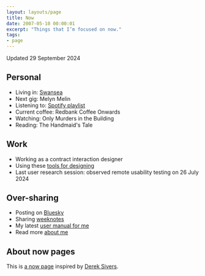```yaml
---
layout: layouts/page
title: Now
date: 2007-05-10 00:00:01
excerpt: "Things that I’m focused on now."
tags:
- page
---
```


Updated 29 September 2024

## Personal

- Living in: [Swansea](/blog/things-to-do-in-swansea/)
- Next gig: Melyn Melin
- Listening to: [Spotify playlist](https://open.spotify.com/playlist/4gOOXjZ8qgSvdmbeLoFsCc)
- Current coffee: Redbank Coffee Onwards
- Watching: Only Murders in the Building
- Reading: The Handmaid's Tale

## Work

- Working as a contract interaction designer
- Using these [tools for designing](/uses)
- Last user research session: observed remote usability testing on 26 July 2024

## Over-sharing

- Posting on [Bluesky](https://bsky.app/profile/benjystanton.bsky.social)
- Sharing [weeknotes](/blog/category/weeknotes)
- My latest [user manual for me](/blog/a-user-manual-for-me-version-3/)
- Read more [about me](/about)

## About now pages

This is [a now page](https://nownownow.com/about) inspired by [Derek Sivers](https://sive.rs/now).